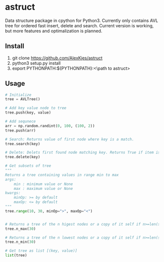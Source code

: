 # astruct
Data structure package in cpython for Python3. Currently only contains AVL tree for ordered
 fast insert, delete and search. Current version is working, but more features and optimalization is planned. 

## Install

1. git clone https://github.com/AlexKjes/astruct 
2. python3 setup.py install
3. export PYTHONPATH:${PYTHONPATH}:<\path to astruct\>


## Usage


```python
# Initialize
tree = AVLTree()

# Add key value node to tree
tree.push(key, value)

# Add sequnece
arr = np.random.randint(0, 100, (100, 2))
tree.push(arr)

# Search: Returns value of first node where key is a match.
tree.search(key)

# Delete: Delets first found node matching key. Returns True if item is deleted, False if key is not found
tree.delete(key)

# Get subsets of tree
"""
Returns a tree containing values in range min to max
args:
	min : minimum value or None
	max : maximum value or None
kwargs:
	minOp: >= by default
	maxOp: <= by default	
"""
tree.range(10, 30, minOp=">", maxOp="<")


# Returns a tree of the n higest nodes or a copy of it self if n>=len(self)
tree.n_max(30) 

# Returns a tree of the n lowest nodes or a copy of it self if n>=len(self)
tree.n_min(30) 

# Get tree as list [(key, value)]
list(tree)

```

